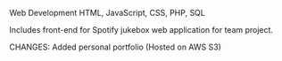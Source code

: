 Web Development
HTML, JavaScript, CSS, PHP, SQL

Includes front-end for Spotify jukebox web application for team project.

CHANGES:
  Added personal portfolio (Hosted on AWS S3)
